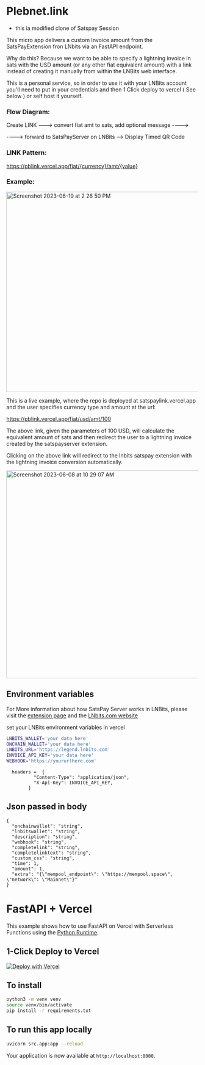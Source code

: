 # Plebnet.link 

- this ia modified clone of Satspay Session

This micro app delivers a custom Invoice amount from the SatsPayExtension fron LNbits via an FastAPI endpoint.

Why do this? Because we want to be able to specify a lightning invoice in sats with the USD amount (or any other fiat equivalent amount) with a link instead of creating it manually from within the LNBits web interface. 

This is a personal service, so in order to use it with your LNBits account you'll need to put in your credentials and then 1 Click deploy to vercel ( See below ) or self host it yourself.

### Flow Diagram:

Create LINK ---> convert fiat amt to sats, add optional message  ----> 

----> forward to SatsPayServer on LNBits --> Display Timed QR Code


### LINK Pattern:
https://pblink.vercel.app/fiat/{currency}/amt/{value}

### Example: 

<img width="525" alt="Screenshot 2023-06-19 at 2 26 50 PM" src="https://github.com/lightningames/plebnetlink/assets/73979971/661cdc20-417d-472b-8870-e5f4898ee518">


This is a live example, where the repo is deployed at satspaylink.vercel.app and the user specifies currency type and amount at the url: 

https://pblink.vercel.app/fiat/usd/amt/100 

The above link, given the parameters of 100 USD, will calculate the equivalent amount of sats and 
then redirect the user to a lightning invoice created by the satspayserver extension.

Clicking on the above link will redirect to the lnbits satspay extension with the lightning invoice conversion automatically. 

<img width="545" alt="Screenshot 2023-06-08 at 10 29 07 AM" src="https://github.com/bitkarrot/plebnetlink/assets/73979971/e958e4a7-779c-443d-82cf-842ad181eb86">

## Environment variables

For More information about how SatsPay Server works in LNBits, please visit the [extension page](https://github.com/lnbits/satspay)
and the [LNbits.com website](https://lnbits.com)

set your LNBits environment variables in vercel

```sh
LNBITS_WALLET='your data here'
ONCHAIN_WALLET='your data here'
LNBITS_URL='https://legend.lnbits.com'
INVOICE_API_KEY='your data here'
WEBHOOK='https://yoururlhere.com'
```

```
  headers =  {
          "Content-Type": "application/json",
          "X-Api-Key": INVOICE_API_KEY,
        }
```

## Json passed in body 
```
{
  "onchainwallet": "string",
  "lnbitswallet": "string",
  "description": "string",
  "webhook": "string",
  "completelink": "string",
  "completelinktext": "string",
  "custom_css": "string",
  "time": 1,
  "amount": 1,
  "extra": "{\"mempool_endpoint\": \"https://mempool.space\", \"network\": \"Mainnet\"}"
}
```


# FastAPI + Vercel

This example shows how to use FastAPI on Vercel with Serverless Functions using the [Python Runtime](https://vercel.com/docs/concepts/functions/serverless-functions/runtimes/python).

## 1-Click Deploy to Vercel 

[![Deploy with Vercel](https://vercel.com/button)](https://vercel.com/new/clone?repository-url=https%3A%2F%2Fgithub.com%2Fbitkarrot%2Fplebnetlink&env=LNBITS_WALLET,ONCHAIN_WALLET,LNBITS_URL,WEBHOOK,INVOICE_API_KEY)


## To install

```sh
python3 -m venv venv 
source venv/bin/activate
pip install -r requirements.txt
```

## To run this app locally

```sh
uvicorn src.app:app --reload
```

Your application is now available at `http://localhost:8000`.
